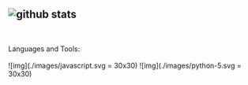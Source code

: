 ![github stats](https://github-readme-stats.vercel.app/api?username=Senpai-10&count_private=true&show_icons=true&theme=dracula&hide=stars)
---
<br>

Languages and Tools:<br><br>
![img](./images/javascript.svg = 30x30)
![img](./images/python-5.svg = 30x30)
